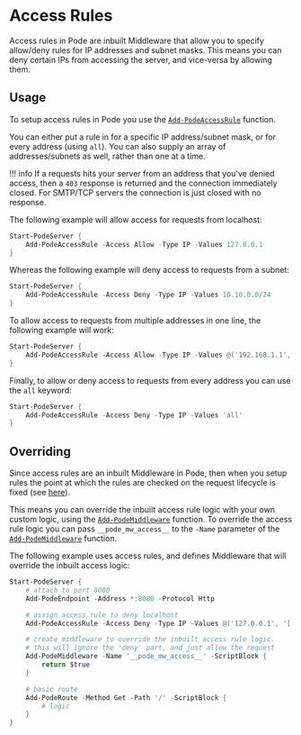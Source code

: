 # Access Rules

Access rules in Pode are inbuilt Middleware that allow you to specify allow/deny rules for IP addresses and subnet masks. This means you can deny certain IPs from accessing the server, and vice-versa by allowing them.

## Usage

To setup access rules in Pode you use the [`Add-PodeAccessRule`](../../../../../Functions/Middleware/Add-PodeAccessRule) function.

You can either put a rule in for a specific IP address/subnet mask, or for every address (using `all`). You can also supply an array of addresses/subnets as well, rather than one at a time.

!!! info
    If a requests hits your server from an address that you've denied access, then a `403` response is returned and the connection immediately closed. For SMTP/TCP servers the connection is just closed with no response.

The following example will allow access for requests from localhost:

```powershell
Start-PodeServer {
    Add-PodeAccessRule -Access Allow -Type IP -Values 127.0.0.1
}
```

Whereas the following example will deny access to requests from a subnet:

```powershell
Start-PodeServer {
    Add-PodeAccessRule -Access Deny -Type IP -Values 10.10.0.0/24
}
```

To allow access to requests from multiple addresses in one line, the following example will work:

```powershell
Start-PodeServer {
    Add-PodeAccessRule -Access Allow -Type IP -Values @('192.168.1.1', '192.168.1.2')
}
```

Finally, to allow or deny access to requests from every address you can use the `all` keyword:

```powershell
Start-PodeServer {
    Add-PodeAccessRule -Access Deny -Type IP -Values 'all'
}
```

## Overriding

Since access rules are an inbuilt Middleware in Pode, then when you setup rules the point at which the rules are checked on the request lifecycle is fixed (see [here](../../Overview/#order-of-running)).

This means you can override the inbuilt access rule logic with your own custom logic, using the [`Add-PodeMiddleware`](../../../../../Functions/Core/Add-PodeMiddleware) function. To override the access rule logic you can pass `__pode_mw_access__` to the `-Name` parameter of the [`Add-PodeMiddleware`](../../../../../Functions/Core/Add-PodeMiddleware) function.

The following example uses access rules, and defines Middleware that will override the inbuilt access logic:

```powershell
Start-PodeServer {
    # attach to port 8080
    Add-PodeEndpoint -Address *:8080 -Protocol Http

    # assign access rule to deny localhost
    Add-PodeAccessRule -Access Deny -Type IP -Values @('127.0.0.1', '[::1]')

    # create middleware to override the inbuilt access rule logic.
    # this will ignore the 'deny' part, and just allow the request
    Add-PodeMiddleware -Name '__pode_mw_access__' -ScriptBlock {
        return $true
    }

    # basic route
    Add-PodeRoute -Method Get -Path '/' -ScriptBlock {
        # logic
    }
}
```
